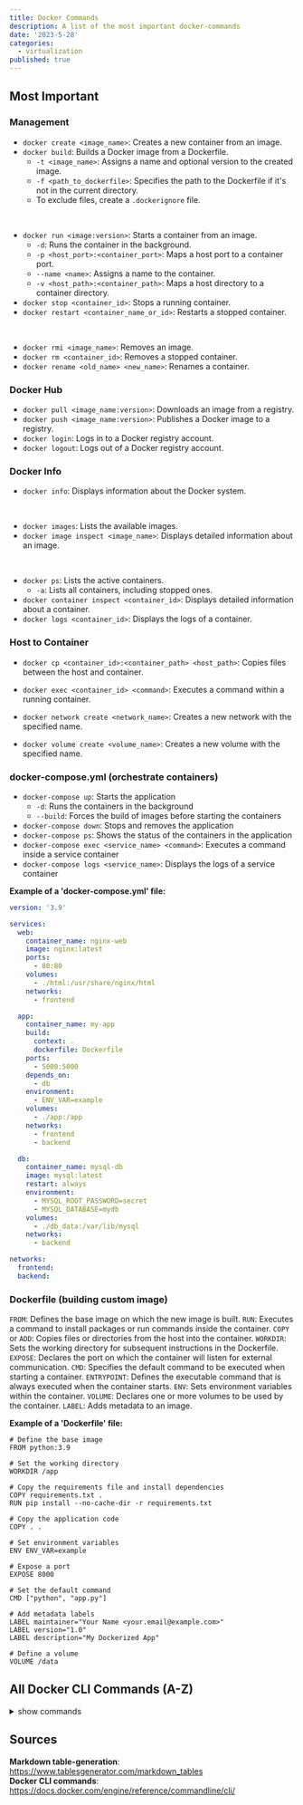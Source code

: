 ```yaml
---
title: Docker Commands
description: A list of the most important docker-commands
date: '2023-5-28'
categories:
  - virtualization
published: true
---
```


## Most Important

### Management

- `docker create <image_name>`: Creates a new container from an image.
- `docker build`: Builds a Docker image from a Dockerfile.
  - `-t <image_name>`: Assigns a name and optional version to the created image.
  - `-f <path_to_dockerfile>`: Specifies the path to the Dockerfile if it's not in the current directory.
  - To exclude files, create a `.dockerignore` file.

<br>

- `docker run <image:version>`: Starts a container from an image.
  - `-d`: Runs the container in the background.
  - `-p <host_port>:<container_port>`: Maps a host port to a container port.
  - `--name <name>`: Assigns a name to the container.
  - `-v <host_path>:<container_path>`: Maps a host directory to a container directory.
- `docker stop <container_id>`: Stops a running container.
- `docker restart <container_name_or_id>`: Restarts a stopped container.

<br>

- `docker rmi <image_name>`: Removes an image.
- `docker rm <container_id>`: Removes a stopped container.
- `docker rename <old_name> <new_name>`: Renames a container.

### Docker Hub

- `docker pull <image_name:version>`: Downloads an image from a registry.
- `docker push <image_name:version>`: Publishes a Docker image to a registry.
- `docker login`: Logs in to a Docker registry account.
- `docker logout`: Logs out of a Docker registry account.

### Docker Info

- `docker info`: Displays information about the Docker system.

<br>

- `docker images`: Lists the available images.
- `docker image inspect <image_name>`: Displays detailed information about an image.

<br>

- `docker ps`: Lists the active containers.
  - `-a`: Lists all containers, including stopped ones.
- `docker container inspect <container_id>`: Displays detailed information about a container.
- `docker logs <container_id>`: Displays the logs of a container.

### Host to Container

- `docker cp <container_id>:<container_path> <host_path>`: Copies files between the host and container.
- `docker exec <container_id> <command>`: Executes a command within a running container.

- `docker network create <network_name>`: Creates a new network with the specified name.
- `docker volume create <volume_name>`: Creates a new volume with the specified name.

### docker-compose.yml (orchestrate containers)

- `docker-compose up`: Starts the application
  - `-d`: Runs the containers in the background
  - `--build`: Forces the build of images before starting the containers
- `docker-compose down`: Stops and removes the application
- `docker-compose ps`: Shows the status of the containers in the application
- `docker-compose exec <service_name> <command>`: Executes a command inside a service container
- `docker-compose logs <service_name>`: Displays the logs of a service container

**Example of a 'docker-compose.yml' file:**

```yml
version: '3.9'

services:
  web:
    container_name: nginx-web
    image: nginx:latest
    ports:
      - 80:80
    volumes:
      - ./html:/usr/share/nginx/html
    networks:
      - frontend

  app:
    container_name: my-app
    build:
      context: .
      dockerfile: Dockerfile
    ports:
      - 5000:5000
    depends_on:
      - db
    environment:
      - ENV_VAR=example
    volumes:
      - ./app:/app
    networks:
      - frontend
      - backend

  db:
    container_name: mysql-db
    image: mysql:latest
    restart: always
    environment:
      - MYSQL_ROOT_PASSWORD=secret
      - MYSQL_DATABASE=mydb
    volumes:
      - ./db_data:/var/lib/mysql
    networks:
      - backend

networks:
  frontend:
  backend:
```

### Dockerfile (building custom image)

`FROM`: Defines the base image on which the new image is built.
`RUN`: Executes a command to install packages or run commands inside the container.
`COPY` or `ADD`: Copies files or directories from the host into the container.
`WORKDIR`: Sets the working directory for subsequent instructions in the Dockerfile.
`EXPOSE`: Declares the port on which the container will listen for external communication.
`CMD`: Specifies the default command to be executed when starting a container.
`ENTRYPOINT`: Defines the executable command that is always executed when the container starts.
`ENV`: Sets environment variables within the container.
`VOLUME`: Declares one or more volumes to be used by the container.
`LABEL`: Adds metadata to an image.

**Example of a 'Dockerfile' file:**

```docker
# Define the base image
FROM python:3.9

# Set the working directory
WORKDIR /app

# Copy the requirements file and install dependencies
COPY requirements.txt .
RUN pip install --no-cache-dir -r requirements.txt

# Copy the application code
COPY . .

# Set environment variables
ENV ENV_VAR=example

# Expose a port
EXPOSE 8000

# Set the default command
CMD ["python", "app.py"]

# Add metadata labels
LABEL maintainer="Your Name <your.email@example.com>"
LABEL version="1.0"
LABEL description="My Dockerized App"

# Define a volume
VOLUME /data
```

## All Docker CLI Commands (A-Z)

<details>
<summary>show commands</summary>

| Command    | Description                                                                   |
|------------|-------------------------------------------------------------------------------|
| attach     | Attach local standard input, output, and error streams to a running container |
| build      | Build an image from a Dockerfile                                              |
| builder    | Manage builds                                                                 |
| checkpoint | Manage checkpoints                                                            |
| commit     | Create a new image from a container’s changes                                 |
| config     | Manage Swarm configs                                                          |
| container  | Manage containers                                                             |
| context    | Manage contexts                                                               |
| cp         | Copy files/folders between a container and the local filesystem               |
| create     | Create a new container                                                        |
| diff       | Inspect changes to files or directories on a container’s filesystem           |
| events     | Get real time events from the server                                          |
| exec       | Execute a command in a running container                                      |
| export     | Export a container’s filesystem as a tar archive                              |
| history    | Show the history of an image                                                  |
| image      | Manage images                                                                 |
| images     | List images                                                                   |
| import     | Import the contents from a tarball to create a filesystem image               |
| info       | Display system-wide information                                               |
| inspect    | Return low-level information on Docker objects                                |
| kill       | Kill one or more running containers                                           |
| load       | Load an image from a tar archive or STDIN                                     |
| login      | Log in to a registry                                                          |
| logout     | Log out from a registry                                                       |
| logs       | Fetch the logs of a container                                                 |
| manifest   | Manage Docker image manifests and manifest lists                              |
| network    | Manage networks                                                               |
| node       | Manage Swarm nodes                                                            |
| pause      | Pause all processes within one or more containers                             |
| plugin     | Manage plugins                                                                |
| port       | List port mappings or a specific mapping for the container                    |
| ps         | List containers                                                               |
| pull       | Download an image from a registry                                             |
| push       | Upload an image to a registry                                                 |
| rename     | Rename a container                                                            |
| restart    | Restart one or more containers                                                |
| rm         | Remove one or more containers                                                 |
| rmi        | Remove one or more images                                                     |
| run        | Create and run a new container from an image                                  |
| save       | Save one or more images to a tar archive (streamed to STDOUT by default)      |
| search     | Search Docker Hub for images                                                  |
| secret     | Manage Swarm secrets                                                          |
| service    | Manage Swarm services                                                         |
| stack      | Manage Swarm stacks                                                           |
| start      | Start one or more stopped containers                                          |
| stats      | Display a live stream of container(s) resource usage statistics               |
| stop       | Stop one or more running containers                                           |
| swarm      | Manage Swarm                                                                  |
| system     | Manage Docker                                                                 |
| tag        | Create a tag TARGET_IMAGE that refers to SOURCE_IMAGE                         |
| top        | Display the running processes of a container                                  |
| trust      | Manage trust on Docker images                                                 |
| unpause    | Unpause all processes within one or more containers                           |
| update     | Update configuration of one or more containers                                |
| version    | Show the Docker version information                                           |
| volume     | Manage volumes                                                                |
| wait       | Block until one or more containers stop, then print their exit codes          |

</details>

## Sources

**Markdown table-generation**: <https://www.tablesgenerator.com/markdown_tables>  
**Docker CLI commands**: <https://docs.docker.com/engine/reference/commandline/cli/>
